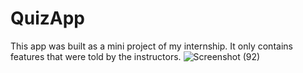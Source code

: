 # QuizApp
This app was built as a mini project of my internship. It only contains features that were told by the instructors.
![Screenshot (92)](https://github.com/Neharsputhran/QuizApp/assets/109666034/82046c7d-9d6d-4dad-90a6-1ad97c708719)

